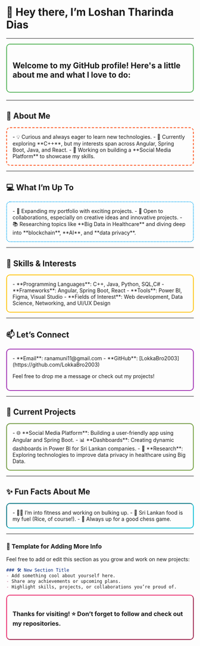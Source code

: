 # 👋 Hey there, I’m Loshan Tharinda Dias

---

<div style="border: 2px solid #4CAF50; border-radius: 10px; padding: 15px; margin-bottom: 20px;">
  <h2>Welcome to my GitHub profile! Here's a little about me and what I love to do:</h2>
</div>

---

## 👀 About Me
<div style="border: 2px dashed #FF5722; border-radius: 10px; padding: 15px;">
- 💡 Curious and always eager to learn new technologies.
- 🌱 Currently exploring **C++**, but my interests span across Angular, Spring Boot, Java, and React.
- 🎯 Working on building a **Social Media Platform** to showcase my skills.

</div>

---

## 💻 What I’m Up To
<div style="border: 2px dotted #03A9F4; border-radius: 10px; padding: 15px;">
- 🚀 Expanding my portfolio with exciting projects.
- 💞️ Open to collaborations, especially on creative ideas and innovative projects.
- 📚 Researching topics like **Big Data in Healthcare** and diving deep into **blockchain**, **AI**, and **data privacy**.
</div>

---

## 🌟 Skills & Interests
<div style="border: 2px solid #FFC107; border-radius: 10px; padding: 15px;">
- **Programming Languages**: C++, Java, Python, SQL,C#
- **Frameworks**: Angular, Spring Boot, React
- **Tools**: Power BI, Figma, Visual Studio
- **Fields of Interest**: Web development, Data Science, Networking, and UI/UX Design
</div>

---

## 📫 Let’s Connect
<div style="border: 2px double #9C27B0; border-radius: 10px; padding: 15px;">
- **Email**: ranamuni11@gmail.com
- **GitHub**: [LokkaBro2003](https://github.com/LokkaBro2003)

Feel free to drop me a message or check out my projects!
</div>

---

## 🚧 Current Projects
<div style="border: 2px groove #8BC34A; border-radius: 10px; padding: 15px;">
- 🌐 **Social Media Platform**: Building a user-friendly app using Angular and Spring Boot.
- 📊 **Dashboards**: Creating dynamic dashboards in Power BI for Sri Lankan companies.
- 🧪 **Research**: Exploring technologies to improve data privacy in healthcare using Big Data.
</div>

---

## ✨ Fun Facts About Me
<div style="border: 2px inset #00BCD4; border-radius: 10px; padding: 15px;">
- 🏋️‍♂️ I’m into fitness and working on bulking up.
- 🍚 Sri Lankan food is my fuel (Rice, of course!).
- 🎉 Always up for a good chess game.
</div>

---

### 📝 Template for Adding More Info
Feel free to add or edit this section as you grow and work on new projects:

```markdown
### 🛠️ New Section Title
- Add something cool about yourself here.
- Share any achievements or upcoming plans.
- Highlight skills, projects, or collaborations you’re proud of.
```

<div style="border: 2px outset #E91E63; border-radius: 10px; padding: 15px;">
  <h3>Thanks for visiting! ⭐ Don’t forget to follow and check out my repositories.</h3>
</div>
